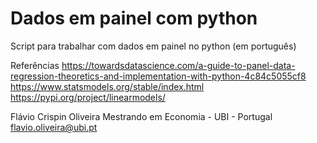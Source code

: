 # Dados em painel com python
Script para trabalhar com dados em painel no python (em português)

Referências
https://towardsdatascience.com/a-guide-to-panel-data-regression-theoretics-and-implementation-with-python-4c84c5055cf8
https://www.statsmodels.org/stable/index.html
https://pypi.org/project/linearmodels/

Flávio Crispin Oliveira
Mestrando em Economia - UBI - Portugal
flavio.oliveira@ubi.pt
